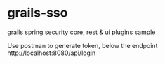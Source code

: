 # grails-sso
grails spring security core, rest &amp; ui plugins sample

Use postman to generate token, below the endpoint
http://localhost:8080/api/login
